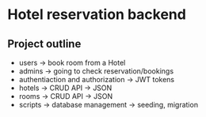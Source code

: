 # Hotel reservation backend

## Project outline
- users -> book room from a Hotel
- admins -> going to check reservation/bookings
- authentiaction and authorization -> JWT tokens
- hotels -> CRUD API -> JSON
- rooms -> CRUD API -> JSON
- scripts -> database management -> seeding, migration
